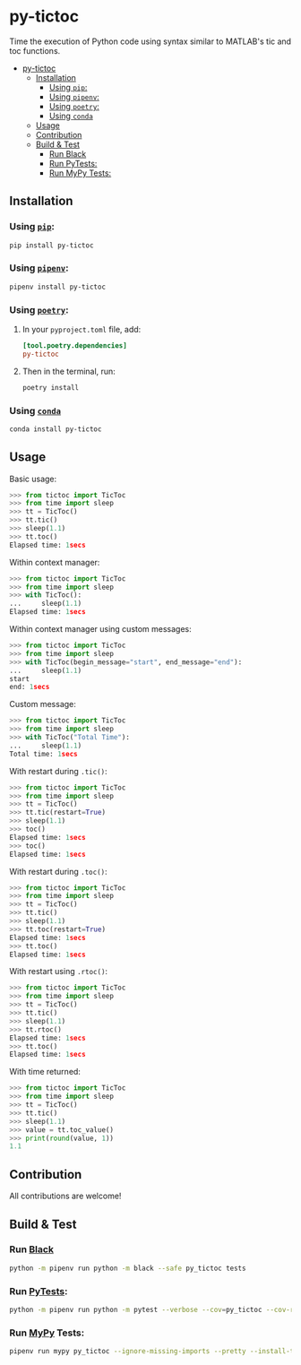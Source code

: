 # py-tictoc
Time the execution of Python code using syntax similar to MATLAB's tic and toc functions.

- [py-tictoc](#py-tictoc)
  - [Installation](#installation)
    - [Using `pip`:](#using-pip)
    - [Using `pipenv`:](#using-pipenv)
    - [Using `poetry`:](#using-poetry)
    - [Using `conda`](#using-conda)
  - [Usage](#usage)
  - [Contribution](#contribution)
  - [Build & Test](#build--test)
    - [Run Black](#run-black)
    - [Run PyTests:](#run-pytests)
    - [Run MyPy Tests:](#run-mypy-tests)


## Installation

### Using [`pip`](https://pypi.org/project/pip):
```sh
pip install py-tictoc
```

### Using [`pipenv`](https://github.com/pypa/pipenv):
```sh
pipenv install py-tictoc
```

### Using [`poetry`](https://python-poetry.org):
1. In your `pyproject.toml` file, add:
    ```toml
    [tool.poetry.dependencies]
    py-tictoc
    ```
2. Then in the terminal, run:
    ```sh
    poetry install
    ```

### Using [`conda`](https://docs.conda.io)
```sh
conda install py-tictoc
```

## Usage

Basic usage:
```python linenums="1"
>>> from tictoc import TicToc
>>> from time import sleep
>>> tt = TicToc()
>>> tt.tic()
>>> sleep(1.1)
>>> tt.toc()
Elapsed time: 1secs
```

Within context manager:
```python linenums="1"
>>> from tictoc import TicToc
>>> from time import sleep
>>> with TicToc():
...     sleep(1.1)
Elapsed time: 1secs
```

Within context manager using custom messages:
```python linenums="1"
>>> from tictoc import TicToc
>>> from time import sleep
>>> with TicToc(begin_message="start", end_message="end"):
...     sleep(1.1)
start
end: 1secs
```

Custom message:
```python linenums="1"
>>> from tictoc import TicToc
>>> from time import sleep
>>> with TicToc("Total Time"):
...     sleep(1.1)
Total time: 1secs
```

With restart during `.tic()`:
```python linenums="1"
>>> from tictoc import TicToc
>>> from time import sleep
>>> tt = TicToc()
>>> tt.tic(restart=True)
>>> sleep(1.1)
>>> toc()
Elapsed time: 1secs
>>> toc()
Elapsed time: 1secs
```

With restart during `.toc()`:
```python linenums="1"
>>> from tictoc import TicToc
>>> from time import sleep
>>> tt = TicToc()
>>> tt.tic()
>>> sleep(1.1)
>>> tt.toc(restart=True)
Elapsed time: 1secs
>>> tt.toc()
Elapsed time: 1secs
```

With restart using `.rtoc()`:
```python linenums="1"
>>> from tictoc import TicToc
>>> from time import sleep
>>> tt = TicToc()
>>> tt.tic()
>>> sleep(1.1)
>>> tt.rtoc()
Elapsed time: 1secs
>>> tt.toc()
Elapsed time: 1secs
```

With time returned:
```python linenums="1"
>>> from tictoc import TicToc
>>> from time import sleep
>>> tt = TicToc()
>>> tt.tic()
>>> sleep(1.1)
>>> value = tt.toc_value()
>>> print(round(value, 1))
1.1
```

## Contribution
All contributions are welcome!

## Build & Test

### Run [Black](https://black.readthedocs.io/)
```sh
python -m pipenv run python -m black --safe py_tictoc tests
```

### Run [PyTests](https://docs.pytest.org):
```sh
python -m pipenv run python -m pytest --verbose --cov=py_tictoc --cov-report=term --cov-report=html:cov-report/html --cov-report=xml:cov-report/xml/cov-report.xml
```

### Run [MyPy](http://www.mypy-lang.org) Tests:
```sh
pipenv run mypy py_tictoc --ignore-missing-imports --pretty --install-types --non-interactive
```

